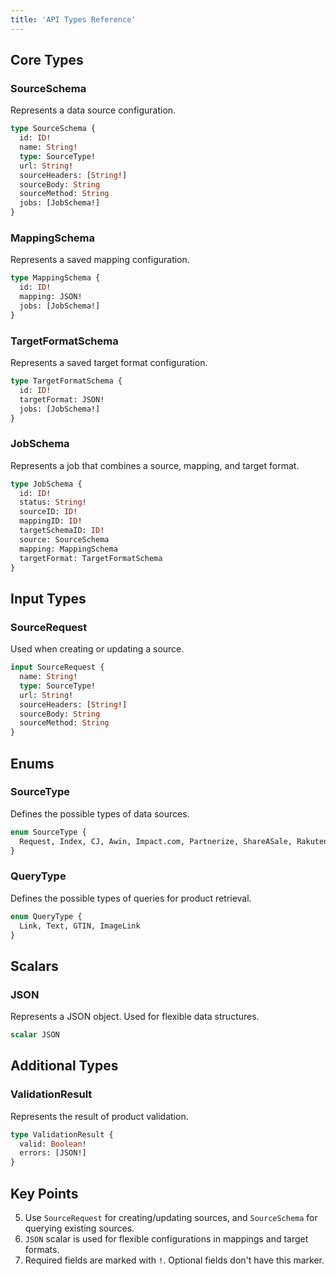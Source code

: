 ```yaml
---
title: 'API Types Reference'
---
```


## Core Types

### SourceSchema
Represents a data source configuration.

```graphql
type SourceSchema {
  id: ID!
  name: String!
  type: SourceType!
  url: String!
  sourceHeaders: [String!]
  sourceBody: String
  sourceMethod: String
  jobs: [JobSchema!]
}
```

### MappingSchema
Represents a saved mapping configuration.

```graphql
type MappingSchema {
  id: ID!
  mapping: JSON!
  jobs: [JobSchema!]
}
```

### TargetFormatSchema
Represents a saved target format configuration.

```graphql
type TargetFormatSchema {
  id: ID!
  targetFormat: JSON!
  jobs: [JobSchema!]
}
```

### JobSchema
Represents a job that combines a source, mapping, and target format.

```graphql
type JobSchema {
  id: ID!
  status: String!
  sourceID: ID!
  mappingID: ID!
  targetSchemaID: ID!
  source: SourceSchema
  mapping: MappingSchema
  targetFormat: TargetFormatSchema
}
```

## Input Types

### SourceRequest
Used when creating or updating a source.

```graphql
input SourceRequest {
  name: String!
  type: SourceType!
  url: String!
  sourceHeaders: [String!]
  sourceBody: String
  sourceMethod: String
}
```

## Enums

### SourceType
Defines the possible types of data sources.

```graphql
enum SourceType {
  Request, Index, CJ, Awin, Impact.com, Partnerize, ShareASale, Rakuten, Shopify
}
```

### QueryType
Defines the possible types of queries for product retrieval.

```graphql
enum QueryType {
  Link, Text, GTIN, ImageLink
}
```

## Scalars

### JSON
Represents a JSON object. Used for flexible data structures.

```graphql
scalar JSON
```

## Additional Types

### ValidationResult
Represents the result of product validation.

```graphql
type ValidationResult {
  valid: Boolean!
  errors: [JSON!]
}
```

## Key Points

5. Use `SourceRequest` for creating/updating sources, and `SourceSchema` for querying existing sources.
6. `JSON` scalar is used for flexible configurations in mappings and target formats.
7. Required fields are marked with `!`. Optional fields don't have this marker.